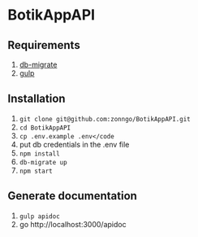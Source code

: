 # BotikAppAPI

## Requirements
1. [db-migrate](https://db-migrate.readthedocs.io/en/latest/)
1. [gulp](https://gulpjs.com/)

## Installation
1. `git clone git@github.com:zonngo/BotikAppAPI.git`
1. `cd BotikAppAPI`
1. `cp .env.example .env</code`
1. put db credentials in the .env file
1. `npm install`
1. `db-migrate up`
1. `npm start`

## Generate documentation
1. `gulp apidoc`
2. go http://localhost:3000/apidoc
